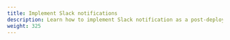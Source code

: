 ```yaml
---
title: Implement Slack notifications
description: Learn how to implement Slack notification as a post-deployment task
weight: 325
---
```

